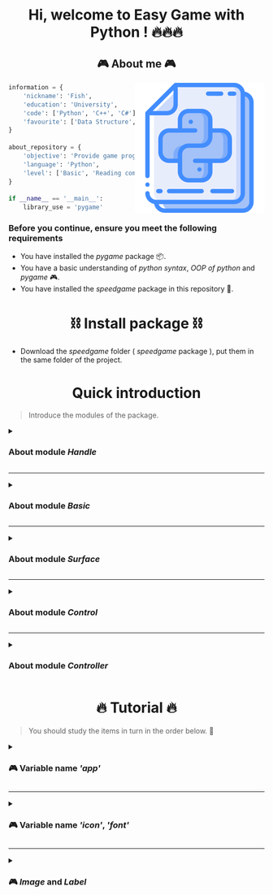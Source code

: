 <h1 align="center">Hi, welcome to Easy Game with Python ! 🔥🔥🔥</h1>

<h2 align="center">🎮 About me 🎮</h2>
<img align="right" src="Image/icon.png">

```python
information = {
	'nickname': 'Fish',
	'education': 'University',
	'code': ['Python', 'C++', 'C#'],
	'favourite': ['Data Structure', 'Code game', 'Configuration']
}

about_repository = {
	'objective': 'Provide game programming library',
	'language': 'Python',
	'level': ['Basic', 'Reading comprehension', 'Apply']
}

if __name__ == '__main__':
	library_use = 'pygame'
```

### Before you continue, ensure you meet the following requirements
* You have installed the *pygame* package 📦.
* You have a basic understanding of *python syntax*, *OOP of python* and *pygame* 🎮.
* You have installed the *speedgame* package in this repository 🎲.

## <h1 align="center">⛓️ Install package ⛓️</h1>

- Download the *speedgame* folder ( *speedgame* package ), put them in the same folder of the project.

## <h1 align="center">Quick introduction</h1>

> Introduce the modules of the package.

<details>
<summary><h3>About module <i>Handle</i></h3></summary>
<br>

Name | Type | Feature |
:---: | :---: | ---
`GameHandle` | Class SingletonMeta | Class with application program management functionality.
`app` | Variable | Instance of `GameHandle`, pre-initialized for use as a *global variable*.
`app.cursor` | Variable | Instance of `CursorHandle`, used to get mouse information, events.
`app.time` | Variable | Instance of `TimeHandle`, used to get the interval between two consecutive frames.

</details>

---
<details>
<summary><h3>About module <i>Basic</i></h3></summary>
<br>

Name | Type | Feature |
:---: | :---: | ---
`Color` | Static Class | `Color` defines default colors.
`Math` | Static Class | `Math` defines basic calculation functions.
`Vector2` | Class | Support calculations with vectors in the plane.
`icon` | Variable | The global variable `icon` is used to load icons in the `InterfaceIcons` directory.
`font` | Variable | The global variable `font` is used to load fonts in the `InterfaceFonts` directory.

</details>

---
<details>
<summary><h3>About module <i>Surface</i></h3></summary>
<br>

Name | Type | Feature |
:---: | :---: | ---
`ImageProcessor` | Static Class | `ImageProcessor` provides methods for processing images.
`Image` | Class | Save an image, coordinates, size of the image, ... .
`Label` | Class | Save and image of label, title, position, size of image, ... .
`FPSLabel` | Class | Show the number of frames per second, it will change every millisecond `time_wait`.
`CursorImage` | Class | Save icons of cursor.
`CursorShoot` | Class | Save icons of cursor.

</details>

---
<details>
<summary><h3>About module <i>Control</i></h3></summary>
<br>
Well, you will learn it !
</details>

---
<details>
<summary><h3>About module <i>Controller</i></h3></summary>
<br>
Well, you will learn it !
</details>

## <h1 align="center">🔥 Tutorial 🔥</h1>

> You should study the items in turn in the order below. 🥇

<details>
<summary><h3>🎮 Variable name <i>'app'</i></h3></summary>
<br>
Well, you will learn it !
</details>

---
<details>
<summary><h3>🎮 Variable name <i>'icon'</i>, <i>'font'</i></h3></summary>
<br>
Well, you will learn it !
</details>

---
<details>
<summary><h3>🎮 <i>Image</i> and <i>Label</i></h3></summary>
<br>
Well, you will learn it !
</details>
